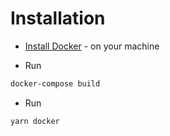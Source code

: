 # Installation

- [Install Docker](https://docs.docker.com/>) - on your machine

- Run

```bash
docker-compose build
```

- Run

```bash
yarn docker
```
